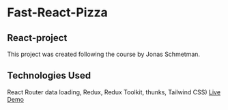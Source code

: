 # Fast-React-Pizza

## React-project
This project was created following the course by Jonas Schmetman.
## Technologies Used
React Router data loading, Redux, Redux Toolkit, thunks, Tailwind CSS)
 [Live Demo]()


